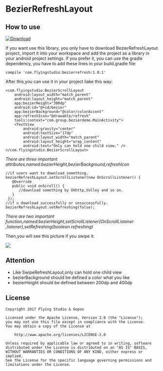 # BezierRefreshLayout
## How to use

[![Download](https://api.bintray.com/packages/group123/maven/bezierrefresh/images/download.svg)](https://bintray.com/group123/maven/bezierrefresh/_latestVersion)

If you want use this library, you only have to download BezierRefreshLayout project, import it into your workspace and add the project as a library in your android project settings.
If you prefer it, you can use the gradle dependency, you have to add these lines in your build.gradle file:

`compile 'com.flyingstudio:bezierrefresh:1.0.1'`

After this,you can use it in your project liake this way:

```
<com.flyingstudio.BezierScrollLayout 
    android:layout_width="match_parent"
    android:layout_height="match_parent"
    app:bezierHeight="300dp"
    android:id="@+id/bezier"
    app:bezierBackground="@color/colorAccent"
    app:refreshIcon="@drawable/refresh"
    tools:context="com.group.bezierdemo.MainActivity">
    <TextView
        android:gravity="center"
        android:textSize="17dp"
        android:layout_width="match_parent"
        android:layout_height="wrap_content"
        android:text="Only can hold one child view." />
</com.flyingstudio.BezierScrollLayout>
```
*There are three important attributes,named:bezierHeight,bezierBackground,refreshIcon*
```
//if users want to download something.
bezierRefreshLayout.setScrollListener(new OnScrollListener() {
   @Override
   public void onScroll() {
      //download something by Okhttp,Volley and so on.
   }
 });
//if u download successfully or unsuccessfully.
bezierRefreshLayout.setRefreshing(false);
```
*There are two important function,named:bezierHeight,setScrollListener(OnScrollListener ,listener),setRefreshing(boolean refreshing)*

Then,you will see this picture if you swipe it:

![](http://opw9zb48a.bkt.clouddn.com/bezier.png)

## Attention
* Like SwipeRefreshLayout,only can hold one child view
* bezierBackground should be defined a color what you like
* bezierHeight should be defined between 200dp and 400dp

## License
```
Copyright 2017 Flying Studio & Gopoo

Licensed under the Apache License, Version 2.0 (the "License");
you may not use this file except in compliance with the License.
You may obtain a copy of the License at

    http://www.apache.org/licenses/LICENSE-2.0

Unless required by applicable law or agreed to in writing, software
distributed under the License is distributed on an "AS IS" BASIS,
WITHOUT WARRANTIES OR CONDITIONS OF ANY KIND, either express or implied.
See the License for the specific language governing permissions and
limitations under the License.
```

